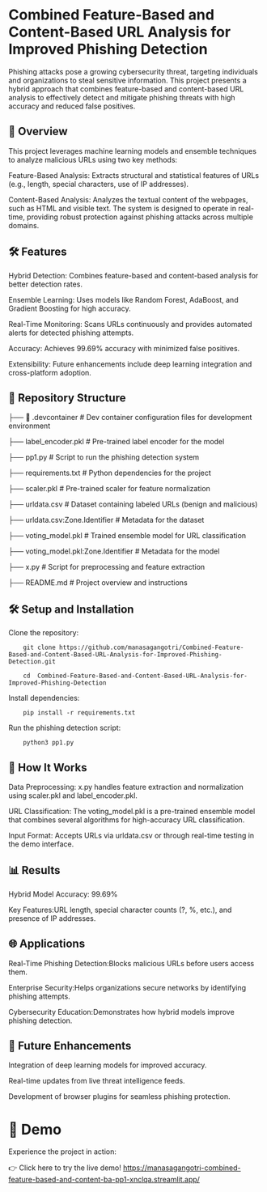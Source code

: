# Combined Feature-Based and Content-Based URL Analysis for Improved Phishing Detection
Phishing attacks pose a growing cybersecurity threat, targeting individuals and organizations to steal sensitive information. This project presents a hybrid approach that combines feature-based and content-based URL analysis to effectively detect and mitigate phishing threats with high accuracy and reduced false positives.

## 🚀 Overview
This project leverages machine learning models and ensemble techniques to analyze malicious URLs using two key methods:

Feature-Based Analysis: Extracts structural and statistical features of URLs (e.g., length, special characters, use of IP addresses).

Content-Based Analysis: Analyzes the textual content of the webpages, such as HTML and visible text.
The system is designed to operate in real-time, providing robust protection against phishing attacks across multiple domains.

## 🛠️ Features
Hybrid Detection: Combines feature-based and content-based analysis for better detection rates.

Ensemble Learning: Uses models like Random Forest, AdaBoost, and Gradient Boosting for high accuracy.

Real-Time Monitoring: Scans URLs continuously and provides automated alerts for detected phishing attempts.

Accuracy: Achieves 99.69% accuracy with minimized false positives.

Extensibility: Future enhancements include deep learning integration and cross-platform adoption.



## 📂 Repository Structure
├── 📁 .devcontainer         # Dev container configuration files for development environment

├── label_encoder.pkl        # Pre-trained label encoder for the model

├── pp1.py                   # Script to run the phishing detection system

├── requirements.txt         # Python dependencies for the project

├── scaler.pkl               # Pre-trained scaler for feature normalization

├── urldata.csv              # Dataset containing labeled URLs (benign and malicious)

├── urldata.csv:Zone.Identifier # Metadata for the dataset

├── voting_model.pkl         # Trained ensemble model for URL classification

├── voting_model.pkl:Zone.Identifier # Metadata for the model

├── x.py                    # Script for preprocessing and feature extraction


├── README.md                # Project overview and instructions


## 🛠️ Setup and Installation
  Clone the repository:
        
        git clone https://github.com/manasagangotri/Combined-Feature-Based-and-Content-Based-URL-Analysis-for-Improved-Phishing-Detection.git
        
        cd  Combined-Feature-Based-and-Content-Based-URL-Analysis-for-Improved-Phishing-Detection
  
  Install dependencies:
        
        pip install -r requirements.txt
  
  Run the phishing detection script:
        
        python3 pp1.py
## 🧪 How It Works
  
  Data Preprocessing: x.py handles feature extraction and normalization using scaler.pkl and label_encoder.pkl.
  
  URL Classification: The voting_model.pkl is a pre-trained ensemble model that combines several algorithms for high-accuracy URL classification.
  
  Input Format: Accepts URLs via urldata.csv or through real-time testing in the demo interface.
## 📊 Results

Hybrid Model Accuracy: 99.69%

Key Features:URL length, special character counts (?, %, etc.), and presence of IP addresses.

## 🌐 Applications
Real-Time Phishing Detection:Blocks malicious URLs before users access them.

Enterprise Security:Helps organizations secure networks by identifying phishing attempts.

Cybersecurity Education:Demonstrates how hybrid models improve phishing detection.
## 🚀 Future Enhancements

Integration of deep learning models for improved accuracy.

Real-time updates from live threat intelligence feeds.

Development of browser plugins for seamless phishing protection.

# 🚀 Demo

Experience the project in action:

👉 Click here to try the live demo! https://manasagangotri-combined-feature-based-and-content-ba-pp1-xnclqa.streamlit.app/

